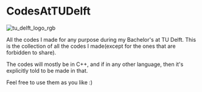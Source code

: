 # CodesAtTUDelft
![tu_delft_logo_rgb](https://user-images.githubusercontent.com/41565823/46147665-66167280-c266-11e8-9d61-3413cd0a7aef.png)

All the codes I made for any purpose during my Bachelor's at TU Delft. This is the collection of all the codes I made(except for the ones that are forbidden to share).

The codes will mostly be in C++, and if in any other language, then it's explicitly told to be made in that.

Feel free to use them as you like :)
